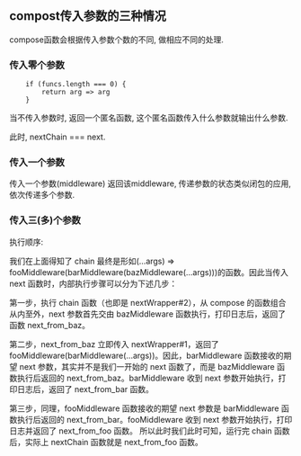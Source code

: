 ## compost传入参数的三种情况

compose函数会根据传入参数个数的不同, 做相应不同的处理.

### 传入零个参数

```
    if (funcs.length === 0) {
        return arg => arg
    }
```
当不传入参数时, 返回一个匿名函数, 这个匿名函数传入什么参数就输出什么参数.

此时, nextChain === next.

### 传入一个参数

传入一个参数(middleware) 返回该middleware, 传递参数的状态类似闭包的应用, 依次传递多个参数.

### 传入三(多)个参数

执行顺序:

我们在上面得知了 chain 最终是形如(...args) => fooMiddleware(barMiddleware(bazMiddleware(...args)))的函数。因此当传入 next 函数时，内部执行步骤可以分为下述几步：

第一步，执行 chain 函数（也即是 nextWrapper#2），从 compose 的函数组合从内至外，next 参数首先交由 bazMiddleware 函数执行，打印日志后，返回了函数 next_from_baz。

第二步，next_from_baz 立即传入 nextWrapper#1，返回了 fooMiddleware(barMiddleware(...args))。因此，barMiddleware 函数接收的期望 next 参数，其实并不是我们一开始的 next 函数了，而是 bazMiddleware 函数执行后返回的 next_from_baz。barMiddleware 收到 next 参数开始执行，打印日志后，返回了 next_from_bar 函数。

第三步，同理，fooMiddleware 函数接收的期望 next 参数是 barMiddleware 函数执行后返回的 next_from_bar。fooMiddleware 收到 next 参数开始执行，打印日志并返回了 next_from_foo 函数。
所以此时我们此时可知，运行完 chain 函数后，实际上 nextChain 函数就是 next_from_foo 函数。